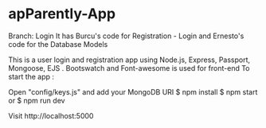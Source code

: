 # apParently-App


Branch: Login 
It has Burcu's code for Registration - Login and Ernesto's code for the Database Models 

This is a user login and registration app using Node.js, Express, Passport, Mongoose, EJS .
Bootswatch and Font-awesome is used for front-end
To start the app :

Open "config/keys.js" and add your MongoDB URI
$ npm install
$ npm start or $ npm run dev

Visit http://localhost:5000
